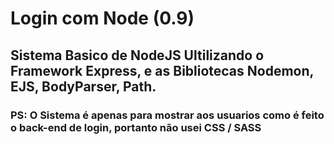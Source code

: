 # Login com Node (0.9)

## Sistema Basico de NodeJS Ultilizando o Framework Express, e as Bibliotecas Nodemon, EJS, BodyParser, Path.


### PS: O Sistema é apenas para mostrar aos usuarios como é feito o back-end de login, portanto não usei CSS / SASS
